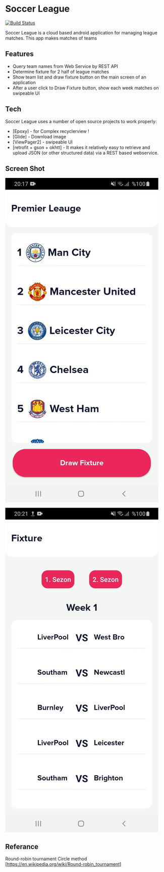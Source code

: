 # Soccer League


[![Build Status](https://travis-ci.org/joemccann/dillinger.svg?branch=master)](https://travis-ci.org/joemccann/dillinger)

Soccer League is a cloud based android application for managing league matches. This app makes matches of teams


## Features

- Query team names from Web Service by REST API
- Determine fixture for 2 half of league matches
- Show team list and draw fixture button on the main screen of an application
- After a user click to Draw Fixture button, show each week matches on swipeable UI

## Tech

Soccer League uses a number of open source projects to work properly:

- [Epoxy] - for Complex recyclerview !
- [Glide] - Download image 
- [ViewPager2] - swipeable UI
- [retrofit + gson + okhtt] - It makes it relatively easy to retrieve and upload JSON (or other structured data) via a REST based webservice. 

## Screen Shot
![alt text](https://github.com/kayduemre/SoccerLeauge/blob/main/page.jpeg)


![alt text](https://github.com/kayduemre/SoccerLeauge/blob/main/page2.jpeg)
## Referance
Round-robin tournament
Circle method
[https://en.wikipedia.org/wiki/Round-robin_tournament]
